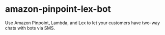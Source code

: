 # amazon-pinpoint-lex-bot
Use Amazon Pinpoint, Lambda, and Lex to let your customers have two-way chats with bots via SMS.
